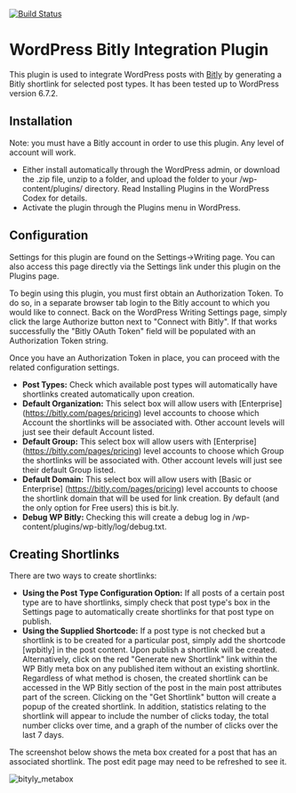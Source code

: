 [![Build Status](https://travis-ci.com/watermelon503/bitly.svg?token=uPXx2RMyux8y6zxLL8f6&branch=main)](https://travis-ci.com/watermelon503/bitly)
# WordPress Bitly Integration Plugin #
This plugin is used to integrate WordPress posts with [Bitly](https://bitly.com/) by generating a Bitly shortlink for selected post types. It has been tested up to WordPress version 6.7.2.
##  Installation ##
Note: you must have a Bitly account in order to use this plugin. Any level of account will work.
* Either install automatically through the WordPress admin, or download the .zip file, unzip to a folder, and upload the folder to your /wp-content/plugins/ directory. Read Installing Plugins in the WordPress Codex for details.
* Activate the plugin through the Plugins menu in WordPress.
## Configuration ##
Settings for this plugin are found on the Settings->Writing page. You can also access this page directly via the Settings link under this plugin on the Plugins page.

To begin using this plugin, you must first obtain an Authorization Token. 
To do so, in a separate browser tab login to the Bitly account to which you would like to connect. 
Back on the WordPress Writing Settings page, simply click the large Authorize button next 
to "Connect with Bitly". If that works successfully the "Bitly OAuth Token" field will be populated with an Authorization Token string.

Once you have an Authorization Token in place, you can proceed with the related configuration settings.
* **Post Types:** Check which available post types will automatically have shortlinks created automatically upon creation. 
* **Default Organization:** This select box will allow users with [Enterprise] (https://bitly.com/pages/pricing) level accounts to choose which Account the shortlinks will be associated with. Other account levels will just see their default Account listed.
* **Default Group:** This select box will allow users with [Enterprise] (https://bitly.com/pages/pricing) level accounts to choose which Group the shortlinks will be associated with. Other account levels will just see their default Group listed.
* **Default Domain:** This select box will allow users with [Basic or Enterprise] (https://bitly.com/pages/pricing) level accounts to choose the shortlink domain that will be used for link creation. By default (and the only option for Free users) this is bit.ly.
* **Debug WP Bitly:** Checking this will create a debug log in /wp-content/plugins/wp-bitly/log/debug.txt.
## Creating Shortlinks ##
There are two ways to create shortlinks:
* **Using the Post Type Configuration Option:** If all posts of a certain post type are to have shortlinks, simply check that post type's box in the Settings page to automatically create shortlinks for that post type on publish.
* **Using the Supplied Shortcode:** If a post type is not checked but a shortlink is to be created for a particular post, simply add the shortcode [wpbitly] in the post content. Upon publish a shortlink will be created. Alternatively, click on the red "Generate new Shortlink" link within the WP Bitly meta box on any published item without an existing shortlink.
Regardless of what method is chosen, the created shortlink can be accessed in the WP Bitly section of the post in the main post attributes part of the screen. Clicking on the "Get Shortlink" button will create a popup of the created shortlink. In addition, statistics relating to the shortlink will appear to include the number of clicks today, the total number clicks over time, and a graph of the number of clicks over the last 7 days.

The screenshot below shows the meta box created for a post that has an associated shortlink. The post edit page may need to be refreshed to see it.

![bityly_metabox](https://user-images.githubusercontent.com/1296721/102672953-29850900-4147-11eb-92ce-2133241ab94b.jpg)
